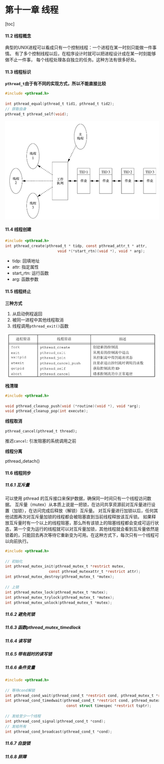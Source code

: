 # 第十一章 线程

[toc]

#### 11.2 线程概念

典型的UNIX进程可以看成只有一个控制线程：一个进程在某一时刻只能做一件事情。
有了多个控制线程以后，在程序设计时就可以把进程设计成在某一时刻能够做不止一件事，
每个线程处理各自独立的任务。这种方法有很多好处。

#### 11.3 线程标识

**`pthread_t`由于有不同的实现方式，所以不能直接比较**

```c
#include <pthread.h>

int pthread_equal(pthread_t tid1, pthread_t tid2);
// 获取自身
pthread_t pthread_self(void);
```

![pthread](./pt.png)

#### 11.4 线程创建

```c
#include <pthread.h>
int pthread_create(pthread_t * tidp, const pthread_attr_t * attr, 
                        void *(*start_rtn)(void *), void * arg);
```

+ tidp: 回填地址
+ attr: 指定属性
+ start_rtn: 运行函数
+ arg: 函数参数


#### 11.5 线程终止

**三种方式**

1. 从启动例程返回
2. 被同一进程中其他线程取消
3. 线程调用`pthread_exit()`函数

![pthread](./pthread.png)

**栈清理**

```c
#include <pthread.h>

void pthread_cleanup_push(void (*routine)(void *), void *arg);
void pthread_cleanup_pop(int execute);
```

**线程取消**

`pthread_cancel(pthread_t thread);`

推迟`cancel`: 引发阻塞的系统调用之前

**线程分离**

pthread_detach()

#### 11.6 线程同步

##### 11.6.1 互斥量

可以使用 pthread 的互斥接口来保护数据，确保同一时间只有一个线程访问数据。
互斥量（mutex）从本质上说是一把锁，在访问共享资源前对互斥量进行设置（加锁），在访问完成后释放（解锁）互斥量。
对互斥量进行加锁以后，任何其他试图再次对互斥量加锁的线程都会被阻塞直到当前线程释放该互斥锁。
如果释放互斥量时有一个以上的线程阻塞，那么所有该锁上的阻塞线程都会变成可运行状态，第一个变为运行的线程就可以对互斥量加锁，其他线程就会看到互斥量依然是锁着的，只能回去再次等待它重新变为可用。在这种方式下，每次只有一个线程可以向前执行。

```c
#include <pthread.h>

// 初始化
int pthread_mutex_init(pthread_mutex_t *restrict mutex, 
                    const pthread_mutexattr_t *restrict attr);
int pthread_mutex_destroy(pthread_mutex_t *mutex);

// 上锁
int pthread_mutex_lock(pthread_mutex_t *mutex);
int pthread_mutex_trylock(pthread_mutex_t *mutex);
int pthread_mutex_unlock(pthread_mutex_t *mutex);
```

##### 11.6.2 避免死锁

##### 11.6.3 函数pthread_mutex_timedlock

##### 11.6.4 读写锁

##### 11.6.5 带有超时的读写锁

##### 11.6.6 条件变量

```c
#include <pthread.h>

// 等待cond解锁
int pthread_cond_wait(pthread_cond_t *restrict cond, pthread_mutex_t *restrict mutex);
int pthread_cond_timedwait(pthread_cond_t *restrict cond, pthread_mutex_t *restrict mutex, 
                            const struct timespec *restrict tsptr);

// 发给至少一个线程
int pthread_cond_signal(pthread_cond_t *cond);
// 发给所有
int pthread_cond_broadcast(pthread_cond_t *cond);
```

##### 11.6.7 自旋锁

##### 11.6.8 屏障






